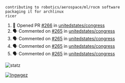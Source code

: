 ```
contributing to robotics/aerospace/ml/rocm software
packaging it for archlinux
ricer
```

<!--START_SECTION:activity-->
1. 💪 Opened PR [#266](https://github.com/unitedstates/congress/pull/266) in [unitedstates/congress](https://github.com/unitedstates/congress)
2. 🗣 Commented on [#265](https://github.com/unitedstates/congress/issues/265) in [unitedstates/congress](https://github.com/unitedstates/congress)
3. 🗣 Commented on [#265](https://github.com/unitedstates/congress/issues/265) in [unitedstates/congress](https://github.com/unitedstates/congress)
4. 🗣 Commented on [#265](https://github.com/unitedstates/congress/issues/265) in [unitedstates/congress](https://github.com/unitedstates/congress)
5. 🗣 Commented on [#265](https://github.com/unitedstates/congress/issues/265) in [unitedstates/congress](https://github.com/unitedstates/congress)
<!--END_SECTION:activity-->


![statz](https://github-readme-stats.vercel.app/api?username=acxz&include_all_commits=true&show_icons=true)

[![lngwgez](https://github-readme-stats.vercel.app/api/top-langs/?username=acxz&layout=compact)](https://github.com/acxz/github-readme-stats)


<!--
**acxz/acxz** is a ✨ _special_ ✨ repository because its `README.md` (this file) appears on your GitHub profile.

Here are some ideas to get you started:

- 🔭 I’m currently working on ...
- 🌱 I’m currently learning ...
- 👯 I’m looking to collaborate on ...
- 🤔 I’m looking for help with ...
- 💬 Ask me about ...
- 📫 How to reach me: ...
- 😄 Pronouns: ...
- ⚡ Fun fact: ...
-->
